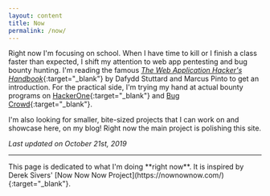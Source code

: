 ```yaml
---
layout: content
title: Now
permalink: /now/
---
```

Right now I'm focusing on school. When I have time to kill or I finish a class faster than expected, I shift my attention to web app pentesting and bug bounty hunting. I'm reading the famous [*The Web Application Hacker's Handbook*](https://www.amazon.com/dp/1118026470/ref=cm_sw_em_r_mt_dp_U_AhARDbPSJZ61Y){:target="_blank"} by Dafydd Stuttard and Marcus Pinto to get an introduction. For the practical side, I'm trying my hand at actual bounty programs on [HackerOne](https://hackerone.com/){:target="_blank"} and [Bug Crowd](https://www.bugcrowd.com/){:target="_blank"}.

I'm also looking for smaller, bite-sized projects that I can work on and showcase here, on my blog! Right now the main project is polishing this site.

*Last updated on October 21st, 2019*

<hr/>
This page is dedicated to what I'm doing **right now**. It is inspired by Derek Sivers' [Now Now Now Project](https://nownownow.com/){:target="_blank"}.

